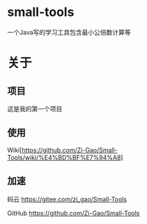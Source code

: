# small-tools
一个Java写的学习工具包含最小公倍数计算等

# 关于

## 项目

这是我的第一个项目

## 使用

Wiki[https://github.com/Zi-Gao/Small-Tools/wiki/%E4%BD%BF%E7%94%A8]


## 加速

码云 https://gitee.com/zi_gao/Small-Tools

GitHub https://github.com/Zi-Gao/Small-Tools
